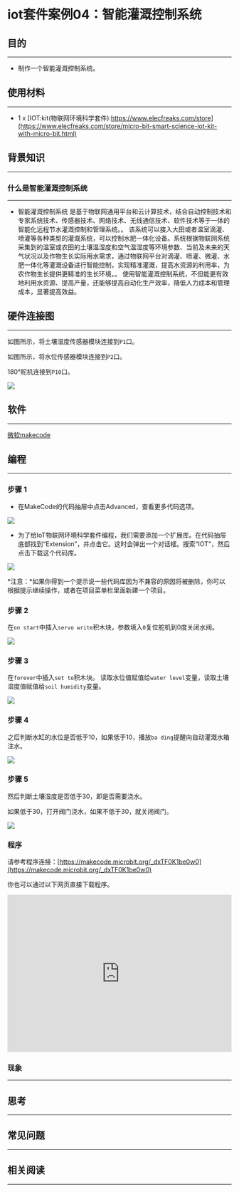 # iot套件案例04：智能灌溉控制系统

## 目的
---

- 制作一个智能灌溉控制系统。

## 使用材料
---

- 1 x [IOT:kit(物联网环境科学套件):https://www.elecfreaks.com/store](https://www.elecfreaks.com/store/micro-bit-smart-science-iot-kit-with-micro-bit.html)

## 背景知识
---

### 什么是智能灌溉控制系统
---

- 智能灌溉控制系统 是基于物联网通用平台和云计算技术，结合自动控制技术和专家系统技术、传感器技术、网络技术、无线通信技术、软件技术等于一体的智能化远程节水灌溉控制和管理系统。。
该系统可以接入大田或者温室滴灌、喷灌等各种类型的灌溉系统，可以控制水肥一体化设备。系统根据物联网系统采集到的温室或农田的土壤温湿度和空气温湿度等环境参数、当前及未来的天气状况以及作物生长实际用水需求，通过物联网平台对滴灌、喷灌、微灌、水肥一体化等灌溉设备进行智能控制，实现精准灌溉，提高水资源的利用率，为农作物生长提供更精准的生长环境，。
使用智能灌溉控制系统，不但能更有效地利用水资源、提高产量，还能够提高自动化生产效率，降低人力成本和管理成本，显著提高效益。

## 硬件连接图
---

如图所示，将土壤湿度传感器模块连接到`P1`口。

如图所示，将水位传感器模块连接到`P2`口。

180°舵机连接到`P10`口。

![](https://raw.githubusercontent.com/elecfreaks/learn-cn/master/microbitKit/iot_kit/images/case_04_01.png)

## 软件
---

[微软makecode](https://makecode.microbit.org/#)

## 编程
---

### 步骤 1
- 在MakeCode的代码抽屉中点击Advanced，查看更多代码选项。

![](https://raw.githubusercontent.com/elecfreaks/learn-cn/master/microbitKit/iot_kit/images/iot_bit_11.jpg)

- 为了给IoT物联网环境科学套件编程，我们需要添加一个扩展库。在代码抽屉底部找到“Extension”，并点击它。这时会弹出一个对话框。搜索“IOT"，然后点击下载这个代码库。

![](https://raw.githubusercontent.com/elecfreaks/learn-cn/master/microbitKit/iot_kit/images/iot_bit_12.jpg)

*注意：*如果你得到一个提示说一些代码库因为不兼容的原因将被删除，你可以根据提示继续操作，或者在项目菜单栏里面新建一个项目。

### 步骤 2

在`on start`中插入`servo write`积木块，参数填入`0`复位舵机到0度关闭水阀。

![](https://raw.githubusercontent.com/elecfreaks/learn-cn/master/microbitKit/iot_kit/images/case_04_02.png)

### 步骤 3

在`forever`中插入`set to`积木块。
读取水位值赋值给`water level`变量，读取土壤湿度值赋值给`soil humidity`变量。

![](https://raw.githubusercontent.com/elecfreaks/learn-cn/master/microbitKit/iot_kit/images/case_04_03.png)

### 步骤 4

之后判断水缸的水位是否低于10，如果低于10，播放`ba ding`提醒向自动灌溉水箱注水。

![](https://raw.githubusercontent.com/elecfreaks/learn-cn/master/microbitKit/iot_kit/images/case_04_04.png)

### 步骤 5

然后判断土壤湿度是否低于30，即是否需要浇水。

如果低于30，打开阀门浇水，如果不低于30，就关闭阀门。

![](https://raw.githubusercontent.com/elecfreaks/learn-cn/master/microbitKit/iot_kit/images/case_04_05.png)

### 程序

请参考程序连接：[https://makecode.microbit.org/_dxTF0K1be0w0](https://makecode.microbit.org/_dxTF0K1be0w0)

你也可以通过以下网页直接下载程序。

<div style="position:relative;height:0;padding-bottom:70%;overflow:hidden;"><iframe style="position:absolute;top:0;left:0;width:100%;height:100%;" src="https://makecode.microbit.org/#pub:_dxTF0K1be0w0" frameborder="0" sandbox="allow-popups allow-forms allow-scripts allow-same-origin"></iframe></div>  

### 现象
---

## 思考
---

## 常见问题
---

## 相关阅读  
---
